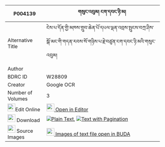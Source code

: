 |P004139|གསུང་འབུམ། ངག་དབང་ཉི་མ། 
| --- | --- 
|Alternative Title |ངེས་པ་དོན་གྱི་མཁས་གྲུབ་ཆེན་པོ་དཔལ་ལྡན་འབྲས་སྤུངས་བཀྲ་ཤིས་སྒོ་མང་གི་གདན་རབས་སོ་གཉིས་པ་རྗེ་བཙུན་ངག་དབང་ཉི་མའི་གསུང་འབུམ།
|Author | 
|BDRC ID | W28809
|Creator | Google OCR
|Number of Volumes| 3
|<img width="25" src="https://img.icons8.com/color/25/000000/edit-property.png">Edit Online| [<img width="25" src="https://avatars.githubusercontent.com/u/45091458?s=200&v=4"> Open in Editor](http://editor.openpecha.org/P004139)
|<img width="25" src="https://img.icons8.com/fluent/48/000000/download-2.png"/>  Download | [![](https://img.icons8.com/color/20/000000/txt.png)Plain Text](https://github.com/Openpecha/P004139/releases/download/v1/sungbum_ngawang_nyima_plain_P004139.zip), [![](https://img.icons8.com/color/20/000000/txt.png)Text with Pagination](https://github.com/Openpecha/P004139/releases/download/v1/sungbum_ngawang_nyima_pages_P004139.zip)
|<img width="25" src="https://img.icons8.com/plasticine/100/000000/pictures-folder.png"/>  Source Images | [<img width="25" src="https://library.bdrc.io/icons/BUDA-small.svg"> Images of text file open in BUDA](https://library.bdrc.io/show/bdr:W28809)